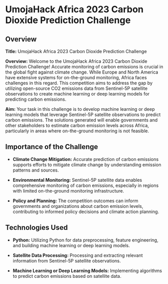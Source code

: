 # UmojaHack Africa 2023 Carbon Dioxide Prediction Challenge

## Overview

**Title:** UmojaHack Africa 2023 Carbon Dioxide Prediction Challenge

**Overview:**
Welcome to the UmojaHack Africa 2023 Carbon Dioxide Prediction Challenge! Accurate monitoring of carbon emissions is crucial in the global fight against climate change. While Europe and North America have extensive systems for on-the-ground monitoring, Africa faces challenges in this regard. This competition aims to address the gap by utilizing open-source CO2 emissions data from Sentinel-5P satellite observations to create machine learning or deep learning models for predicting carbon emissions.

**Aim:**
Your task in this challenge is to develop machine learning or deep learning models that leverage Sentinel-5P satellite observations to predict carbon emissions. The solutions generated will enable governments and other stakeholders to estimate carbon emission levels across Africa, particularly in areas where on-the-ground monitoring is not feasible.

## Importance of the Challenge

- **Climate Change Mitigation:** Accurate prediction of carbon emissions supports efforts to mitigate climate change by understanding emission patterns and sources.

- **Environmental Monitoring:** Sentinel-5P satellite data enables comprehensive monitoring of carbon emissions, especially in regions with limited on-the-ground monitoring infrastructure.

- **Policy and Planning:** The competition outcomes can inform governments and organizations about carbon emission levels, contributing to informed policy decisions and climate action planning.

## Technologies Used

- **Python:** Utilizing Python for data preprocessing, feature engineering, and building machine learning or deep learning models.

- **Satellite Data Processing:** Processing and extracting relevant information from Sentinel-5P satellite observations.

- **Machine Learning or Deep Learning Models:** Implementing algorithms to predict carbon emissions based on satellite data.
